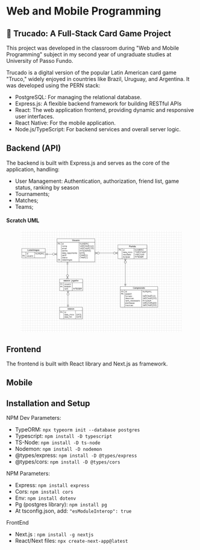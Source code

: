 # Web and Mobile Programming

## 📖 Trucado: A Full-Stack Card Game Project
This project was developed in the classroom during "Web and Mobile Programming" subject in my second year of ungraduate studies at University of Passo Fundo.

Trucado is a digital version of the popular Latin American card game "Truco," widely enjoyed in countries like Brazil, Uruguay, and Argentina. It was developed using the PERN stack:

- PostgreSQL: For managing the relational database.
- Express.js: A flexible backend framework for building RESTful APIs
- React: The web application frontend, providing dynamic and responsive user interfaces.
- React Native: For the mobile application.
- Node.js/TypeScript: For backend services and overall server logic.

## Backend (API)
The backend is built with Express.js and serves as the core of the application, handling:

- User Management: Authentication, authorization, friend list, game status, ranking by season
- Tournaments;
- Matches;
- Teams;

#### Scratch UML
<div align="center">
    <img src="uml.jpg" width=85%>
</div>

## Frontend
The frontend is built with React library and Next.js as framework.

## Mobile

## Installation and Setup
NPM Dev Parameters:
- TypeORM: `npx typeorm init --database postgres`
- Typescript: `npm install -D typescript`
- TS-Node: `npm install -D ts-node`
- Nodemon: `npm install -D nodemon`
- @types/express: `npm install -D @types/express`
- @types/cors: `npm install -D @types/cors`

NPM Parameters:
- Express: `npm install express`
- Cors: `npm install cors`
- Env: `npm install dotenv`
- Pg (postgres library): `npm install pg`
- At tsconfig.json, add: `"esModuleInterop": true`


FrontEnd
- Next.js : `npm install -g nextjs`
- React/Next files: `npx create-next-app@latest`
